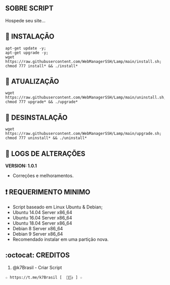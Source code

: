 ## SOBRE SCRIPT
Hospede seu site...

## :book: INSTALAÇÃO
```
apt-get update -y; 
apt-get upgrade -y; 
wget https://raw.githubusercontent.com/WebManagerSSH/Lamp/main/install.sh; 
chmod 777 install* && ./install*
```

## :book: ATUALIZAÇÃO
```
wget https://raw.githubusercontent.com/WebManagerSSH/Lamp/main/uninstall.sh; 
chmod 777 upgrade* && ./upgrade*
```

## :book: DESINSTALAÇÃO
```
wget https://raw.githubusercontent.com/WebManagerSSH/Lamp/main/upgrade.sh; 
chmod 777 uninstall* && ./uninstall*
```

## :scroll: LOGS DE ALTERAÇÕES
**VERSION: 1.0.1**
* Correções e melhoramentos.

## :heavy_exclamation_mark: REQUERIMENTO MINIMO
* Script baseado em Linux Ubuntu & Debian;
*   Ubuntu 14.04 Server x86_64
*   Ubuntu 16.04 Server x86_64
*   Ubuntu 18.04 Server x86_64
*   Debian 8 Server x86_64
*   Debian 9 Server x86_64
* Recomendado instalar em uma partição nova.

## :octocat: CREDITOS
1. @k7Brasil - Criar Script
```
☆ https://t.me/k7Brasil [  ⃘⃤꙰✰ ] ☆
```

